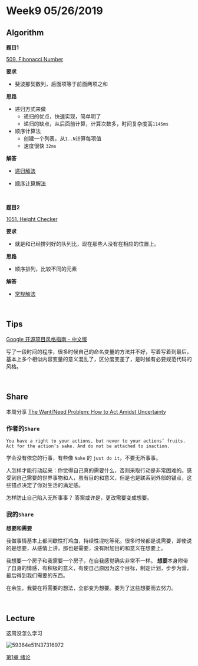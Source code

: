 # Week9 05/26/2019


## Algorithm

**题目1**

[509. Fibonacci Number](https://leetcode.com/problems/fibonacci-number/)

**要求**
- 斐波那契数列，后面项等于前面两项之和

**思路**
- 递归方式来做
    - 递归的优点，快速实现，简单明了
    - 递归的缺点，从后面前计算，计算次数多，时间复杂度高`1145ms`
- 顺序计算法
    - 创建一个列表，从`1..N`计算每项值
    - 速度很快 `32ms`

**解答**

- [递归解法](https://github.com/rubust-ai/Leetcode-python3/blob/master/509_Fibonacci_Number.py)

- [顺序计算解法](https://github.com/rubust-ai/Leetcode-python3/blob/master/509_Fibonacci_Number_2.py)



&nbsp;

**题目2**

[1051. Height Checker](https://leetcode.com/problems/height-checker/)

**要求**
- 就是和已经排列好的队列比，现在那些人没有在相应的位置上。

**思路**
- 顺序排列，比较不同的元素

**解答**
- [常规解法](https://github.com/rubust-ai/Leetcode-python3/blob/master/1051_Height_Checker.py)


&nbsp;

## Tips

[Google 开源项目风格指南 - 中文版](https://zh-google-styleguide.readthedocs.io/en/latest/google-cpp-styleguide/)

写了一段时间的程序，很多时候自己的命名变量的方法并不好，写着写着到最后，基本上多个相似内容变量的意义混乱了，区分度变差了，是时候有必要规范代码的风格。

&nbsp;
## Share

本周分享 [The Want/Need Problem: How to Act Amidst Uncertainty](https://medium.com/personal-growth/the-want-need-problem-how-to-act-amidst-uncertainty-e3e171b6a500)

### 作者的`Share`

`You have a right to your actions, but never to your actions’ fruits. Act for the action’s sake. And do not be attached to inaction.`

学会没有依恋的行事，有些像 `Nake` 的 `just do it`，不要无所事事。

人怎样才能行动起来：你觉得自己真的需要什么，否则采取行动是非常困难的。感受到自己需要的世界事物和人，虽有目的和意义，但是也是联系到外部的锚点，这些锚点决定了你对生活的满足感。

怎样防止自己陷入无所事事？
答案或许是，更改需要变成想要。




### 我的`Share`

**想要和需要**

我做事情基本上都间歇性打鸡血，持续性混吃等死。很多时候都是说需要，即使说的是想要，从感情上讲，那也是需要，没有附加目的和意义在想要上。

我想要一个房子和我需要一个房子，在自我感觉确实非常不一样。
**想要**本身附带了自身的情感，有积极的意义，有使自己原因为这个目标，制定计划，步步为营，最后得到我们需要的东西。

在余生，我要在将需要的想法，全部变为想要。要为了这些想要而去努力。

&nbsp;
## Lecture

这周没怎么学习

![59364e51N37316972](https://user-images.githubusercontent.com/41643043/58382181-bf9f8e80-7ff9-11e9-9382-649056a4a8d1.jpg)


[第1章 绪论](https://github.com/rubust-ai/Machine-Learning-Book/blob/master/ch1_intro.md)




